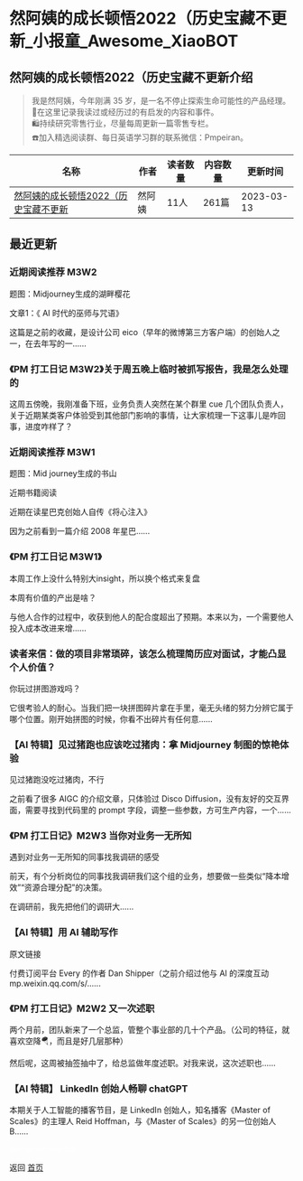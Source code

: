 # 然阿姨的成长顿悟2022（历史宝藏不更新_小报童_Awesome_XiaoBOT

## 然阿姨的成长顿悟2022（历史宝藏不更新介绍
> 我是然阿姨，今年刚满 35 岁，是一名不停止探索生命可能性的产品经理。    
📒在这里记录我读过或经历过的有启发的内容和事件。    
🛍️持续研究零售行业，尽量每周更新一篇零售专栏。    
☎️加入精选阅读群、每日英语学习群的联系微信：Pmpeiran。  
  


|名称|作者|读者数量|内容数量|更新时间|
|---|---|---|---|---|
|[然阿姨的成长顿悟2022（历史宝藏不更新](https://xiaobot.net/p/ranayi?refer=9c3f1c95-a052-465a-9902-f6d75080262a)|然阿姨|11人|261篇|2023-03-13|

## 最近更新
### 近期阅读推荐 M3W2

题图：Midjourney生成的湖畔樱花

文章1：《 AI 时代的巫师与咒语》

这篇是之前的收藏，是设计公司 eico（早年的微博第三方客户端）的创始人之一，在去年写的一......

### 《PM 打工日记 M3W2》关于周五晚上临时被抓写报告，我是怎么处理的

这周五傍晚，我刚准备下班，业务负责人突然在某个群里 cue
几个团队负责人，关于近期某类客户体验受到其他部门影响的事情，让大家梳理一下这事儿是咋回事，进度咋样了？

### 近期阅读推荐 M3W1

题图：Mid journey生成的书山

近期书籍阅读

近期在读星巴克创始人自传《将心注入》

因为之前看到一篇介绍 2008 年星巴......

### 《PM 打工日记 M3W1》

本周工作上没什么特别大insight，所以换个格式来复盘

本周有价值的产出是啥？

与他人合作的过程中，收获到他人的配合度超出了预期。本来以为，一个需要他人投入成本改进来增......

### 读者来信：做的项目非常琐碎，该怎么梳理简历应对面试，才能凸显个人价值？

你玩过拼图游戏吗？

它很考验人的耐心。当我们把一块拼图碎片拿在手里，毫无头绪的努力分辨它属于哪个位置。刚开始拼图的时候，你看不出碎片有任何意......

### 【AI 特辑】见过猪跑也应该吃过猪肉：拿 Midjourney 制图的惊艳体验

见过猪跑没吃过猪肉，不行

之前看了很多 AIGC 的介绍文章，只体验过 Disco Diffusion，没有友好的交互界面，需要寻找到代码里的 prompt
字段，调整一些参数，方可生产内容，一个......

### 《PM 打工日记》M2W3 当你对业务一无所知

遇到对业务一无所知的同事找我调研的感受

前天，有个分析岗位的同事找我调研我们这个组的业务，想要做一些类似“降本增效”“资源合理分配”的决策。

在调研前，我先把他们的调研大......

### 【AI 特辑】用 AI 辅助写作

原文链接

付费订阅平台 Every 的作者 Dan Shipper（之前介绍过他与 AI 的深度互动mp.weixin.qq.com/s/......

### 《PM 打工日记》M2W2 又一次述职

两个月前，团队新来了一个总监，管整个事业部的几十个产品。（公司的特征，就喜欢空降🪂，而且是好几层那种）

然后呢，这周被抽签抽中了，给总监做年度述职。对我来说，这次述职也......

### 【AI 特辑】 LinkedIn 创始人畅聊 chatGPT

本期关于人工智能的播客节目，是 LinkedIn 创始人，知名播客《Master of Scales》的主理人 Reid Hoffman，与《Master
of Scales》的另一位创始人 B......


<a href="https://github.com/Reno9527/awesome-xiaobot" style="color: white; text-decoration: none;">awesome-xiaobot</a>

返回 [首页](../README.md)
